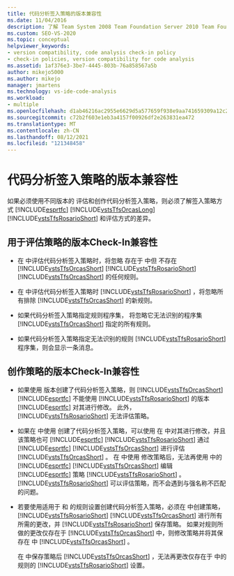 ```yaml
---
title: 代码分析签入策略的版本兼容性
ms.date: 11/04/2016
description: 了解 Team System 2008 Team Foundation Server 2010 Team Foundation Server如何以Visual Studio方式评估签入策略。
ms.custom: SEO-VS-2020
ms.topic: conceptual
helpviewer_keywords:
- version compatibility, code analysis check-in policy
- check-in policies, version compatibility for code analysis
ms.assetid: 1af376e3-3be7-4445-803b-76a858567a5b
author: mikejo5000
ms.author: mikejo
manager: jmartens
ms.technology: vs-ide-code-analysis
ms.workload:
- multiple
ms.openlocfilehash: d1ab46216ac2955e6629d5a577659f938e9aa741659309a12c2ee98b527d5915
ms.sourcegitcommit: c72b2f603e1eb3a4157f00926df2e263831ea472
ms.translationtype: MT
ms.contentlocale: zh-CN
ms.lasthandoff: 08/12/2021
ms.locfileid: "121348458"
---
```

# <a name="version-compatibility-for-code-analysis-check-in-policies"></a>代码分析签入策略的版本兼容性

如果必须使用不同版本的 评估和创作代码分析签入策略，则必须了解签入策略方式 [!INCLUDE[esprtfc](../code-quality/includes/esprtfc_md.md)] [!INCLUDE[vstsTfsOrcasLong](../code-quality/includes/vststfsorcaslong_md.md)] [!INCLUDE[vstsTfsRosarioShort](../code-quality/includes/vststfsrosarioshort_md.md)] 和评估方式的差异。

## <a name="version-compatibility-for-evaluating-check-in-policies"></a>用于评估策略的版本Check-In兼容性

- 在 中评估代码分析签入策略时，将忽略 存在于 中但 不存在 [!INCLUDE[vstsTfsOrcasShort](../code-quality/includes/vststfsorcasshort_md.md)] [!INCLUDE[vstsTfsRosarioShort](../code-quality/includes/vststfsrosarioshort_md.md)] [!INCLUDE[vstsTfsOrcasShort](../code-quality/includes/vststfsorcasshort_md.md)] 的任何规则。

- 在 中评估代码分析签入策略时 [!INCLUDE[vstsTfsRosarioShort](../code-quality/includes/vststfsrosarioshort_md.md)] ，将忽略所有排除 [!INCLUDE[vstsTfsOrcasShort](../code-quality/includes/vststfsorcasshort_md.md)] 的新规则。

- 如果代码分析签入策略指定规则程序集， 将忽略它无法识别的程序集 [!INCLUDE[vstsTfsOrcasShort](../code-quality/includes/vststfsorcasshort_md.md)] 指定的所有规则。

- 如果代码分析签入策略指定无法识别的规则 [!INCLUDE[vstsTfsRosarioShort](../code-quality/includes/vststfsrosarioshort_md.md)] 程序集，则会显示一条消息。

## <a name="version-compatibility-for-authoring-check-in-policies"></a>创作策略的版本Check-In兼容性

- 如果使用 版本创建了代码分析签入策略，则 [!INCLUDE[vstsTfsOrcasShort](../code-quality/includes/vststfsorcasshort_md.md)] [!INCLUDE[esprtfc](../code-quality/includes/esprtfc_md.md)] 不能使用 [!INCLUDE[vstsTfsRosarioShort](../code-quality/includes/vststfsrosarioshort_md.md)] 的版本 [!INCLUDE[esprtfc](../code-quality/includes/esprtfc_md.md)] 对其进行修改。 此外， [!INCLUDE[vstsTfsRosarioShort](../code-quality/includes/vststfsrosarioshort_md.md)] 无法评估策略。

- 如果在 中使用 创建了代码分析签入策略，可以使用 在 中对其进行修改，并且该策略也可 [!INCLUDE[esprtfc](../code-quality/includes/esprtfc_md.md)] [!INCLUDE[vstsTfsRosarioShort](../code-quality/includes/vststfsrosarioshort_md.md)] 通过 [!INCLUDE[esprtfc](../code-quality/includes/esprtfc_md.md)] [!INCLUDE[vstsTfsOrcasShort](../code-quality/includes/vststfsorcasshort_md.md)] 进行评估 [!INCLUDE[vstsTfsOrcasShort](../code-quality/includes/vststfsorcasshort_md.md)] 。 在 中使用 修改策略后，无法再使用 中的 [!INCLUDE[esprtfc](../code-quality/includes/esprtfc_md.md)] [!INCLUDE[vstsTfsOrcasShort](../code-quality/includes/vststfsorcasshort_md.md)] 编辑 [!INCLUDE[esprtfc](../code-quality/includes/esprtfc_md.md)] 策略 [!INCLUDE[vstsTfsRosarioShort](../code-quality/includes/vststfsrosarioshort_md.md)] 。 [!INCLUDE[vstsTfsRosarioShort](../code-quality/includes/vststfsrosarioshort_md.md)] 可以评估策略，而不会遇到与强名称不匹配的问题。

- 若要使用适用于 和 的规则设置创建代码分析签入策略，必须在 中创建策略， [!INCLUDE[vstsTfsRosarioShort](../code-quality/includes/vststfsrosarioshort_md.md)] [!INCLUDE[vstsTfsOrcasShort](../code-quality/includes/vststfsorcasshort_md.md)] 进行所有所需的更改，并 [!INCLUDE[vstsTfsRosarioShort](../code-quality/includes/vststfsrosarioshort_md.md)] 保存策略。 如果对规则所做的更改仅存在于 [!INCLUDE[vstsTfsOrcasShort](../code-quality/includes/vststfsorcasshort_md.md)] 中，则修改策略并将其保存在 中 [!INCLUDE[vstsTfsOrcasShort](../code-quality/includes/vststfsorcasshort_md.md)] 。

   在 中保存策略后 [!INCLUDE[vstsTfsOrcasShort](../code-quality/includes/vststfsorcasshort_md.md)] ，无法再更改仅存在于 中的规则的 [!INCLUDE[vstsTfsRosarioShort](../code-quality/includes/vststfsrosarioshort_md.md)] 设置。
